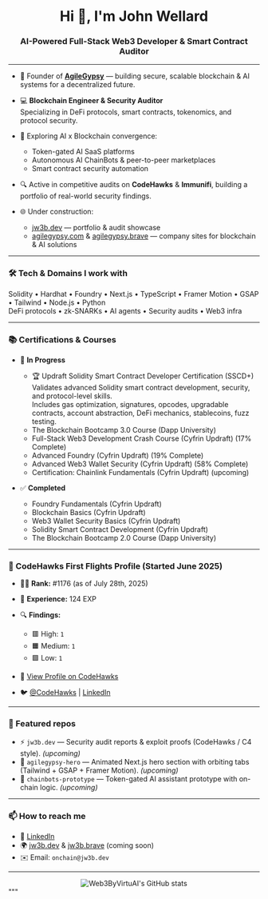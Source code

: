 <h1 align="center">Hi 👋, I'm John Wellard</h1>
<h3 align="center">AI-Powered Full-Stack Web3 Developer & Smart Contract Auditor</h3>

---

- 🚀 Founder of **[AgileGypsy](https://agilegypsy.com)** — building secure, scalable blockchain & AI systems for a decentralized future.

- 💻 **Blockchain Engineer & Security Auditor**  
  Specializing in DeFi protocols, smart contracts, tokenomics, and protocol security.

- 🧠 Exploring AI x Blockchain convergence:  
  - Token-gated AI SaaS platforms  
  - Autonomous AI ChainBots & peer-to-peer marketplaces  
  - Smart contract security automation

- 🔍 Active in competitive audits on **CodeHawks** & **Immunifi**, building a portfolio of real-world security findings.

- 🌐 Under construction:  
  - [jw3b.dev](https://jw3b.dev) — portfolio & audit showcase  
  - [agilegypsy.com](https://agilegypsy.com) & [agilegypsy.brave](https://agilegypsy.brave) — company sites for blockchain & AI solutions

---

### 🛠 Tech & Domains I work with
Solidity • Hardhat • Foundry • Next.js • TypeScript • Framer Motion • GSAP • Tailwind • Node.js • Python  
DeFi protocols • zk-SNARKs • AI agents • Security audits • Web3 infra

---

### 📚 Certifications & Courses
- 🚀 **In Progress**
  - 🏆 Updraft Solidity Smart Contract Developer Certification (SSCD+)  
    Validates advanced Solidity smart contract development, security, and protocol-level skills.  
    Includes gas optimization, signatures, opcodes, upgradable contracts, account abstraction, DeFi mechanics, stablecoins, fuzz testing.
  - The Blockchain Bootcamp 3.0 Course (Dapp University)
  - Full-Stack Web3 Development Crash Course (Cyfrin Updraft) (17% Complete)
  - Advanced Foundry (Cyfrin Updraft) (19% Complete)
  - Advanced Web3 Wallet Security (Cyfrin Updraft) (58% Complete)
  - Certification: Chainlink Fundamentals (Cyfrin Updraft) (upcoming)

- ✅ **Completed**
  - Foundry Fundamentals (Cyfrin Updraft)
  - Blockchain Basics (Cyfrin Updraft)
  - Web3 Wallet Security Basics (Cyfrin Updraft)
  - Solidity Smart Contract Development (Cyfrin Updraft)
  - The Blockchain Bootcamp 2.0 Course (Dapp University)

---

### 🦅 CodeHawks First Flights Profile (Started June 2025)

- 👨‍💻 **Rank:** #1176 (as of July 28th, 2025)  
- 🧠 **Experience:** 124 EXP  
- 🔍 **Findings:**  
  - 🟥 High: `1`  
  - 🟧 Medium: `1`  
  - 🟩 Low: `1`  

- 🔗 [View Profile on CodeHawks](https://profiles.cyfrin.io/u/agilegypsy)  
- 🐦 [@CodeHawks](https://twitter.com/CodeHawks) | [LinkedIn](https://www.linkedin.com/company/cyfrin-codehawks/)

---

### 📝 Featured repos
- ⚡ `jw3b.dev` — Security audit reports & exploit proofs (CodeHawks / C4 style). *(upcoming)*
- 🐙 `agilegypsy-hero` — Animated Next.js hero section with orbiting tabs (Tailwind + GSAP + Framer Motion). *(upcoming)*
- 🤖 `chainbots-prototype` — Token-gated AI assistant prototype with on-chain logic. *(upcoming)*

---

### 📫 How to reach me
- 💼 [LinkedIn](https://www.linkedin.com/in/john-wellard/)
- 🌍 [jw3b.dev](https://jw3b.dev) & [jw3b.brave](https://jw3b.brave) (coming soon)
- ✉️ Email: `onchain@jw3b.dev`

---

<div align="center">
  <img src="https://github-readme-stats.vercel.app/api?username=Web3ByVirtuAI&show_icons=true&theme=radical" alt="Web3ByVirtuAI's GitHub stats"/>
</div>
"""
